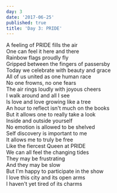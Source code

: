 ```yaml
---
day: 3
date: '2017-06-25'
published: true
title: 'Day 3: PRIDE'
---
```

A feeling of PRIDE fills the air  
One can feel it here and there  
Rainbow flags proudly fly  
Gripped between the fingers of passersby  
Today we celebrate with beauty and grace  
All of us united as one human race  
No one frowns, no one fears  
The air rings loudly with joyous cheers  
I walk around and all I see  
Is love and love growing like a tree  
An hour to reflect isn't much on the books  
But it allows one to really take a look  
Inside and outside yourself  
No emotion is allowed to be shelved  
Self discovery is important to me  
It allows me to truly be free  
Like the fiercest Queen at PRIDE  
We can all feel the changing tides  
They may be frustrating  
And they may be slow  
But I'm happy to participate in the show  
I love this city and its open arms  
I haven't yet tired of its charms  